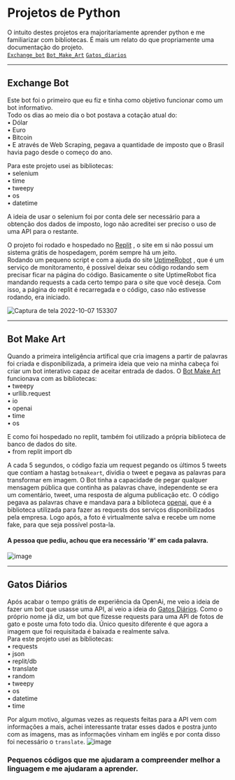 # Projetos de Python
O intuito destes projetos era majoritariamente aprender python e me familiarizar com bibliotecas. É mais um relato do que propriamente uma documentação do projeto.
<br>
<a href='https://github.com/dudrt/Twitter_Bot/main/README.md#exchange-bot'>`Exchange_bot`</a>
<a href='https://github.com/dudrt/Twitter_Bot/main/README.md#bot-make-art'>`Bot_Make_Art`</a>
<a href='https://github.com/dudrt/Twitter_Bot/main/README.md#gatos-diários'>`Gatos_diarios`</a>

<hr>

## <div id="ex">Exchange Bot</div>

Este bot foi o primeiro que eu fiz e tinha como objetivo funcionar como um bot informativo.<br>
Todo os dias ao meio dia o bot postava a cotação atual do: <br>
• Dólar <br>
• Euro <br>
• Bitcoin <br>
• E através de Web Scraping, pegava a quantidade de imposto que o Brasil havia pago desde o começo do ano. <br>

Para este projeto usei as bibliotecas: <br>
• selenium <br>
• time <br>
• tweepy <br>
• os <br>
• datetime <br>

A ideia de usar o selenium foi por conta dele ser necessário para a obtenção dos dados de imposto, logo não acreditei ser preciso o uso de uma API para o restante. <br>

O projeto foi rodado e hospedado no <a href='https://replit.com/@EduardoRoth1'>Replit</a> , o site em si não possui um sistema grátis de hospedagem, porém sempre há um jeito.<br>
Rodando um pequeno script e com a ajuda do site <a href='https://uptimerobot.com'>UptimeRobot</a> , que é um serviço de monitoramento, é possivel deixar seu código rodando sem precisar ficar na página do código. Basicamente o site UptimeRobot fica mandando requests a cada certo tempo para o site que você deseja. Com isso, a página do replit é recarregada e o código, caso não estivesse rodando, era iniciado.<br>

![Captura de tela 2022-10-07 153307](https://user-images.githubusercontent.com/89606226/217612498-bce515f9-cd5f-4739-9f27-2aabc4414724.png)


<hr>

## <div id="bot">Bot Make Art</div>
 Quando a primeira inteligência artifical que cria imagens a partir de palavras foi criada e disponibilizada, a primeira ideia que veio na minha cabeça foi criar um bot interativo capaz de aceitar entrada de dados.
 O <a href='https://github.com/dudrt/Twitter_Bot/blob/main/bot_make_art.py'>Bot Make Art</a> funcionava com as bibliotecas: <br>
• tweepy <br>
• urllib.request <br>
• io <br>
• openai <br>
• time <br>
• os <br>

E como foi hospedado no replit, também foi utilizado a própria biblioteca de banco de dados do site.<br>
• from replit import db <br>

A cada 5 segundos, o código fazia um request pegando os últimos 5 tweets que contiam a hastag `botmakeart`, dividia o tweet e pegava as palavras para transformar em imagem. 
O Bot tinha a capacidade de pegar qualquer mensagem pública que continha as palavras chave, independente se era um comentário, tweet, uma resposta de alguma publicação etc.
O código pegava as palavras chave e mandava para a biblioteca <a href='https://openai.com'>openai</a>, que é a biblioteca utilizada para fazer as requests dos serviços disponibilizados pela empresa.
Logo após, a foto é virtualmente salva e recebe um nome fake, para que seja possível posta-la.
#### A pessoa que pediu, achou que era necessário '#' em cada palavra.
![image](https://user-images.githubusercontent.com/89606226/217903027-7aa0712a-c30e-43a6-96b0-2429e6d836df.png)

<hr>

## <div id="gato">Gatos Diários</div>

Após acabar o tempo grátis de experiência da OpenAi, me veio a ideia de fazer um bot que usasse uma API, aí veio a ideia do <a href='https://github.com/dudrt/Twitter_Bot/blob/main/gatos_diarios.py'>Gatos Diários</a>.
Como o próprio nome já diz, um bot que fizesse requests para uma API de fotos de gato e poste uma foto todo dia. Único quesito diferente é que agora a imagem que foi requisitada é baixada e realmente salva.<br>
Para este projeto usei as bibliotecas:<br>
• requests <br>
• json <br>
• replit/db <br>
• translate <br>
• random <br>
• tweepy <br>
• os <br>
• datetime <br> 
• time <br>

Por algum motivo, algumas vezes as requests feitas para a API vem com informações a mais, achei interessante tratar esses dados e postra junto com as imagens, mas as informações vinham em inglês e por conta disso foi necessário o `translate`.
![image](https://user-images.githubusercontent.com/89606226/217902538-f093ff24-5f3d-4852-a6f4-3d05fa48f11c.png)

### Pequenos códigos que me ajudaram a compreender melhor a linguagem e me ajudaram a aprender.
